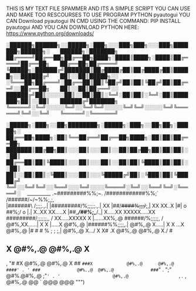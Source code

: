 THIS IS MY TEXT FILE SPAMMER AND ITS A SIMPLE SCRIPT YOU CAN USE AND MAKE TOO 
RESCOURSES TO USE PROGRAM 
PYTHON
pyautogui
YOU CAN Download pyautogui IN CMD 
USING THE COMMAND: PIP INSTALL pyautogui
AND YOU CAN DOWNLOAD PYTHON HERE: https://www.python.org/downloads/


░██████╗██████╗░░█████╗░███╗░░░███╗███╗░░░███╗███████╗██████╗░  ██████╗░███████╗
██╔════╝██╔══██╗██╔══██╗████╗░████║████╗░████║██╔════╝██╔══██╗  ██╔══██╗██╔════╝
╚█████╗░██████╔╝███████║██╔████╔██║██╔████╔██║█████╗░░██████╔╝  ██║░░██║█████╗░░
░╚═══██╗██╔═══╝░██╔══██║██║╚██╔╝██║██║╚██╔╝██║██╔══╝░░██╔══██╗  ██║░░██║██╔══╝░░
██████╔╝██║░░░░░██║░░██║██║░╚═╝░██║██║░╚═╝░██║███████╗██║░░██║  ██████╔╝███████╗
╚═════╝░╚═╝░░░░░╚═╝░░╚═╝╚═╝░░░░░╚═╝╚═╝░░░░░╚═╝╚══════╝╚═╝░░╚═╝  ╚═════╝░╚══════╝

░█████╗░███╗░░██╗████████╗░█████╗░███╗░░██╗██╗░█████╗░ 
██╔══██╗████╗░██║╚══██╔══╝██╔══██╗████╗░██║██║██╔══██╗  
███████║██╔██╗██║░░░██║░░░██║░░██║██╔██╗██║██║██║░░██║  
██╔══██║██║╚████║░░░██║░░░██║░░██║██║╚████║██║██║░░██║  
██║░░██║██║░╚███║░░░██║░░░╚█████╔╝██║░╚███║██║╚█████╔╝  
╚═╝░░╚═╝╚═╝░░╚══╝░░░╚═╝░░░░╚════╝░╚═╝░░╚══╝╚═╝░╚════╝░ 
                         __________
                      .~#########%%;~.
                     /############%%;`\
                    /######/~\/~\%%;,;,\
                   |#######\    /;;;;.,.|
                   |#########\/%;;;;;.,.|
          XX       |##/~~\####%;;;/~~\;,|       XX
        XX..X      |#|  o  \##%;/  o  |.|      X..XX
      XX.....X     |##\____/##%;\____/.,|     X.....XX
 XXXXX.....XX      \#########/\;;;;;;,, /      XX.....XXXXX
X |......XX%,.@      \######/%;\;;;;, /      @#%,XX......| X
X |.....X  @#%,.@     |######%%;;;;,.|     @#%,.@  X.....| X
X  \...X     @#%,.@   |# # # % ; ; ;,|   @#%,.@     X.../  X
 X# \.X        @#%,.@                  @#%,.@        X./  #
  ##  X          @#%,.@              @#%,.@          X   #
, "# #X            @#%,.@          @#%,.@            X ##
   `###X             @#%,.@      @#%,.@             ####'
  . ' ###              @#%.,@  @#%,.@              ###`"
    . ";"                @#%.@#%,.@                ;"` ' .
      '                    @#%,.@                   ,.
      ` ,                @#%,.@  @@                `
                          @@@  @@@ """)


